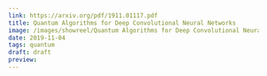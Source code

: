 ```yaml
---
link: https://arxiv.org/pdf/1911.01117.pdf
title: Quantum Algorithms for Deep Convolutional Neural Networks
image: /images/showreel/Quantum Algorithms for Deep Convolutional Neural Networks.jpg
date: 2019-11-04
tags: quantum
draft: draft
preview:
---
```



